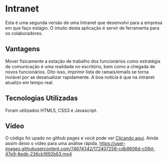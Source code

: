 # Intranet
Esta é uma segunda versão de uma Intranet que desenvolvi para a empresa em que faço estágio. O intuito desta aplicação é servir de ferramenta para os colaboradores.
## Vantagens
Mover fisicamente a estação de trabalho dos funcionários como estratégia de comunicação é uma realidade no escritório, bem como a chegada de novos funcionários.
Dito isso, imprimir lista de ramais/emails se torna inviável por se desatualizar rapidamente. A boa notícia é que na intranet atualizo em tempo real.

## Tecnologias Utilizadas
Foram utilizados HTML5, CSS3 e Javascript.

## Vídeo
O código foi upado no github pages e você pode ver [Clicando aqui](edsonbmj.github.io/intranet). Ainda assim deixo o vídeo para uma análise rápida.
https://user-images.githubusercontent.com/74674342/172407258-cdb8606d-c09d-47e9-8edb-236cb1692b63.mp4

